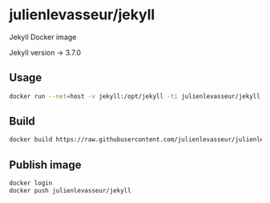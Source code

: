 # julienlevasseur/jekyll

Jekyll Docker image

Jekyll version -> 3.7.0

## Usage

```bash
docker run --net=host -v jekyll:/opt/jekyll -ti julienlevasseur/jekyll bundle exec jekyll serve
```

## Build

```bash
docker build https://raw.githubusercontent.com/julienlevasseur/julienlevasseur-jekyll-docker/master/Dockerfile -t julienlevasseur/jekyll
```

## Publish image

```bash
docker login
docker push julienlevasseur/jekyll
```